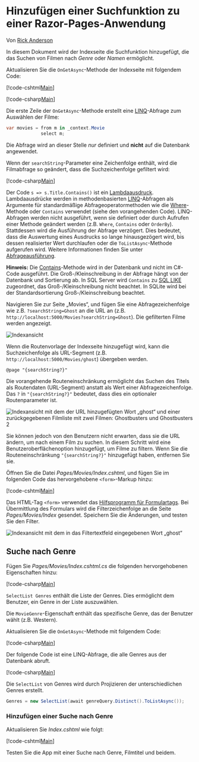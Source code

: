 # <a name="adding-search-to-a-razor-pages-app"></a>Hinzufügen einer Suchfunktion zu einer Razor-Pages-Anwendung

Von [Rick Anderson](https://twitter.com/RickAndMSFT)

In diesem Dokument wird der Indexseite die Suchfunktion hinzugefügt, die das Suchen von Filmen nach *Genre* oder *Namen* ermöglicht.

Aktualisieren Sie die `OnGetAsync`-Methode der Indexseite mit folgendem Code:

[!code-cshtml[Main](../../tutorials/razor-pages/razor-pages-start/sample/RazorPagesMovie/Pages/_ViewStart.cshtml)]

[!code-csharp[Main](../../tutorials/razor-pages/razor-pages-start/sample/RazorPagesMovie/Pages/Movies/Index.cshtml.cs?name=snippet_1stSearch)]

Die erste Zeile der `OnGetAsync`-Methode erstellt eine [LINQ](https://docs.microsoft.com/dotnet/csharp/programming-guide/concepts/linq/)-Abfrage zum Auswählen der Filme:

```csharp
var movies = from m in _context.Movie
             select m;
```

Die Abfrage wird an dieser Stelle *nur* definiert und **nicht** auf die Datenbank angewendet.

Wenn der `searchString`-Parameter eine Zeichenfolge enthält, wird die Filmabfrage so geändert, dass die Suchzeichenfolge gefiltert wird:

[!code-csharp[Main](../../tutorials/razor-pages/razor-pages-start/sample/RazorPagesMovie/Pages/Movies/Index.cshtml.cs?name=snippet_SearchNull)]

Der Code `s => s.Title.Contains()` ist ein [Lambdaausdruck](https://docs.microsoft.com/dotnet/csharp/programming-guide/statements-expressions-operators/lambda-expressions). Lambdaausdrücke werden in methodenbasierten [LINQ](https://docs.microsoft.com/dotnet/csharp/programming-guide/concepts/linq/)-Abfragen als Argumente für standardmäßige Abfrageoperatormethoden wie die [Where](https://docs.microsoft.com/dotnet/csharp/programming-guide/concepts/linq/query-syntax-and-method-syntax-in-linq)-Methode oder `Contains` verwendet (siehe den vorangehenden Code). LINQ-Abfragen werden nicht ausgeführt, wenn sie definiert oder durch Aufrufen einer Methode geändert werden (z.B. `Where`, `Contains` oder `OrderBy`). Stattdessen wird die Ausführung der Abfrage verzögert. Dies bedeutet, dass die Auswertung eines Ausdrucks so lange hinausgezögert wird, bis dessen realisierter Wert durchlaufen oder die `ToListAsync`-Methode aufgerufen wird. Weitere Informationen finden Sie unter [Abfrageausführung](https://docs.microsoft.com/dotnet/framework/data/adonet/ef/language-reference/query-execution).

**Hinweis:** Die [Contains](https://docs.microsoft.com//dotnet/api/system.data.objects.dataclasses.entitycollection-1.contains)-Methode wird in der Datenbank und nicht im C#-Code ausgeführt. Die Groß-/Kleinschreibung in der Abfrage hängt von der Datenbank und Sortierung ab. In SQL Server wird `Contains` zu [SQL LIKE](https://docs.microsoft.com/sql/t-sql/language-elements/like-transact-sql) zugeordnet, das Groß-/Kleinschreibung nicht beachtet. In SQLite wird bei der Standardsortierung Groß-/Kleinschreibung beachtet.

Navigieren Sie zur Seite „Movies“, und fügen Sie eine Abfragezeichenfolge wie z.B. `?searchString=Ghost` an die URL an (z.B. `http://localhost:5000/Movies?searchString=Ghost`). Die gefilterten Filme werden angezeigt.

![Indexansicht](../../tutorials/razor-pages/search/_static/ghost.png)

Wenn die Routenvorlage der Indexseite hinzugefügt wird, kann die Suchzeichenfolge als URL-Segment (z.B. `http://localhost:5000/Movies/ghost`) übergeben werden.

```cshtml
@page "{searchString?}"
```

Die vorangehende Routeneinschränkung ermöglicht das Suchen des Titels als Routendaten (URL-Segment) anstatt als Wert einer Abfragezeichenfolge.  Das `?` in `"{searchString?}"` bedeutet, dass dies ein optionaler Routenparameter ist.

![Indexansicht mit dem der URL hinzugefügten Wort „ghost“ und einer zurückgegebenen Filmliste mit zwei Filmen: Ghostbusters und Ghostbusters 2](../../tutorials/razor-pages/search/_static/g2.png)

Sie können jedoch von den Benutzern nicht erwarten, dass sie die URL ändern, um nach einem Film zu suchen. In diesem Schritt wird eine Benutzeroberflächenoption hinzugefügt, um Filme zu filtern. Wenn Sie die Routeneinschränkung `"{searchString?}"` hinzugefügt haben, entfernen Sie sie.

Öffnen Sie die Datei *Pages/Movies/Index.cshtml*, und fügen Sie im folgenden Code das hervorgehobene `<form>`-Markup hinzu:

[!code-cshtml[Main](../../tutorials/razor-pages/razor-pages-start/sample/RazorPagesMovie/Pages/Movies/Index2.cshtml?highlight=14-19&range=1-22)]

Das HTML-Tag `<form>` verwendet das [Hilfsprogramm für Formulartags](xref:mvc/views/working-with-forms#the-form-tag-helper). Bei Übermittlung des Formulars wird die Filterzeichenfolge an die Seite *Pages/Movies/Index* gesendet. Speichern Sie die Änderungen, und testen Sie den Filter.

![Indexansicht mit dem in das Filtertextfeld eingegebenen Wort „ghost“](../../tutorials/razor-pages/search/_static/filter.png)

## <a name="search-by-genre"></a>Suche nach Genre

Fügen Sie *Pages/Movies/Index.cshtml.cs* die folgenden hervorgehobenen Eigenschaften hinzu:

[!code-csharp[Main](../../tutorials/razor-pages/razor-pages-start/sample/RazorPagesMovie/Pages/Movies/Index.cshtml.cs?name=snippet_newProps&highlight=11-)]

`SelectList Genres` enthält die Liste der Genres. Dies ermöglicht dem Benutzer, ein Genre in der Liste auszuwählen.

Die `MovieGenre`-Eigenschaft enthält das spezifische Genre, das der Benutzer wählt (z.B. Western).

Aktualisieren Sie die `OnGetAsync`-Methode mit folgendem Code:

[!code-csharp[Main](../../tutorials/razor-pages/razor-pages-start/sample/RazorPagesMovie/Pages/Movies/Index.cshtml.cs?name=snippet_SearchGenre)]

Der folgende Code ist eine LINQ-Abfrage, die alle Genres aus der Datenbank abruft.

[!code-csharp[Main](../../tutorials/razor-pages/razor-pages-start/sample/RazorPagesMovie/Pages/Movies/Index.cshtml.cs?name=snippet_LINQ)]

Die `SelectList` von Genres wird durch Projizieren der unterschiedlichen Genres erstellt.

<!-- BUG in OPS
Tag snippet_selectlist's start line '75' should be less than end line '29' when resolving "[!code-csharp[Main](../../tutorials/razor-pages/razor-pages-start/sample/RazorPagesMovie/Pages/Movies/Index.cshtml.cs?name=snippet_SelectList)]"

There's no start line.

[!code-csharp[Main](../../tutorials/razor-pages/razor-pages-start/sample/RazorPagesMovie/Pages/Movies/Index.cshtml.cs?name=snippet_SelectList)]
-->

```csharp
Genres = new SelectList(await genreQuery.Distinct().ToListAsync());
```

### <a name="adding-search-by-genre"></a>Hinzufügen einer Suche nach Genre

Aktualisieren Sie *Index.cshtml* wie folgt:

[!code-cshtml[Main](../../tutorials/razor-pages/razor-pages-start/sample/RazorPagesMovie/Pages/Movies/IndexFormGenreNoRating.cshtml?highlight=16-18&range=1-26)]

Testen Sie die App mit einer Suche nach Genre, Filmtitel und beidem.
